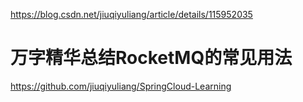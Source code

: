 https://blog.csdn.net/jiuqiyuliang/article/details/115952035













# 万字精华总结RocketMQ的常见用法






https://github.com/jiuqiyuliang/SpringCloud-Learning




















